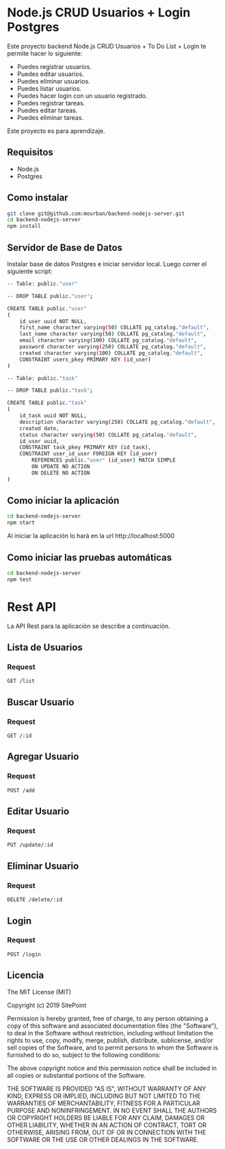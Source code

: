# Node.js CRUD Usuarios + Login Postgres

Este proyecto backend Node.js CRUD Usuarios + To Do List + Login te permite hacer lo siguiente:
  - Puedes registrar usuarios.
  - Puedes editar usuarios.
  - Puedes eliminar usuarios.
  - Puedes listar usuarios.
  - Puedes hacer login con un usuario registrado.
  - Puedes registrar tareas.
  - Puedes editar tareas.
  - Puedes eliminar tareas.

Este proyecto es para aprendizaje.

##  Requisitos

  - Node.js
  - Postgres

##  Como instalar

```bash
git clone git@github.com:mourban/backend-nodejs-server.git
cd backend-nodejs-server
npm install
```

## Servidor de Base de Datos

Instalar base de datos Postgres e iniciar servidor local. Luego correr el siguiente script:

```bash
-- Table: public."user"

-- DROP TABLE public."user";

CREATE TABLE public."user"
(
    id_user uuid NOT NULL,
    first_name character varying(50) COLLATE pg_catalog."default",
    last_name character varying(50) COLLATE pg_catalog."default",
    email character varying(100) COLLATE pg_catalog."default",
    password character varying(250) COLLATE pg_catalog."default",
    created character varying(100) COLLATE pg_catalog."default",
    CONSTRAINT users_pkey PRIMARY KEY (id_user)
)

-- Table: public."task"

-- DROP TABLE public."task";

CREATE TABLE public."task"
(
    id_task uuid NOT NULL,
    description character varying(250) COLLATE pg_catalog."default",
    created date,
    status character varying(50) COLLATE pg_catalog."default",
    id_user uuid,
    CONSTRAINT task_pkey PRIMARY KEY (id_task),
    CONSTRAINT user_id_user FOREIGN KEY (id_user)
        REFERENCES public."user" (id_user) MATCH SIMPLE
        ON UPDATE NO ACTION
        ON DELETE NO ACTION
)
```

## Como iniciar la aplicación

```bash
cd backend-nodejs-server
npm start
```
Al iniciar la aplicación lo hará en la url http://localhost:5000

## Como iniciar las pruebas automáticas

```bash
cd backend-nodejs-server
npm test
```

# Rest API

La API Rest para la aplicación se describe a continuación.

## Lista de Usuarios

### Request

`GET /list`

## Buscar Usuario

### Request

`GET /:id`

## Agregar Usuario

### Request

`POST /add`

## Editar Usuario

### Request

`PUT /update/:id`

## Eliminar Usuario

### Request

`DELETE /delete/:id`

## Login

### Request

`POST /login`

## Licencia

The MIT License (MIT)

Copyright (c) 2019 SitePoint

Permission is hereby granted, free of charge, to any person obtaining a copy of this software and associated documentation files (the "Software"), to deal in the Software without restriction, including without limitation the rights to use, copy, modify, merge, publish, distribute, sublicense, and/or sell copies of the Software, and to permit persons to whom the Software is furnished to do so, subject to the following conditions:

The above copyright notice and this permission notice shall be included in all copies or substantial portions of the Software.

THE SOFTWARE IS PROVIDED "AS IS", WITHOUT WARRANTY OF ANY KIND, EXPRESS OR IMPLIED, INCLUDING BUT NOT LIMITED TO THE WARRANTIES OF MERCHANTABILITY, FITNESS FOR A PARTICULAR PURPOSE AND NONINFRINGEMENT. IN NO EVENT SHALL THE AUTHORS OR COPYRIGHT HOLDERS BE LIABLE FOR ANY CLAIM, DAMAGES OR OTHER LIABILITY, WHETHER IN AN ACTION OF CONTRACT, TORT OR OTHERWISE, ARISING FROM, OUT OF OR IN CONNECTION WITH THE SOFTWARE OR THE USE OR OTHER DEALINGS IN THE SOFTWARE.
